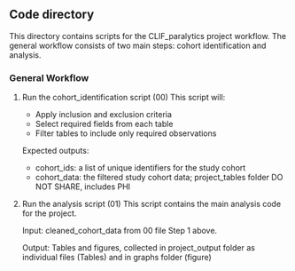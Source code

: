 ## Code directory

This directory contains scripts for the CLIF_paralytics project workflow. The general workflow consists of two main steps: cohort identification and analysis. 

### General Workflow

1. Run the cohort_identification script (00)
   This script will:
   - Apply inclusion and exclusion criteria
   - Select required fields from each table
   - Filter tables to include only required observations

   Expected outputs:
   - cohort_ids: a list of unique identifiers for the study cohort
   - cohort_data: the filtered study cohort data; project_tables folder DO NOT SHARE, includes PHI
   
2. Run the analysis script (01)
   This script contains the main analysis code for the project.

   Input: cleaned_cohort_data from 00 file Step 1 above. 

   Output: Tables and figures, collected in project_output folder as individual files (Tables) and in graphs folder (figure)


